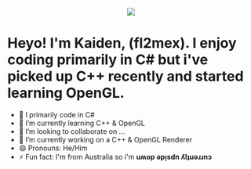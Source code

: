 <p align="center">
	<img src="img.gif" />
<h1>Heyo! I'm Kaiden, (fl2mex). I enjoy coding primarily in C# but i've picked up C++ recently and started learning OpenGL.</h1>
</p>

- 🔭 I primarily code in C#
- 🌱 I’m currently learning C++ & OpenGL
- 👯 I’m looking to collaborate on ...
- 🤔 I’m currently working on a C++ & OpenGL Renderer
- 😄 Pronouns: He/Him
- ⚡ Fun fact: I'm from Australia so i'm **uʍop ǝpᴉsdn ʎlʇuǝɹɹnɔ**

